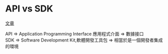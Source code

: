 <h1>API vs SDK</h1>

[文章](https://kknews.cc/zh-tw/tech/okeylgm.html)

API => Application Programming Interface 應用程式介面 => 數據接口<br>
SDK => Software Development Kit,軟體開發工具包 => 相當於是一個開發者集成的環境